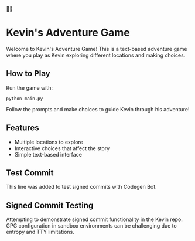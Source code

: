 🌈🌈
# Kevin's Adventure Game

Welcome to Kevin's Adventure Game! This is a text-based adventure game where you play as Kevin exploring different locations and making choices.

## How to Play

Run the game with:
```
python main.py
```

Follow the prompts and make choices to guide Kevin through his adventure!

## Features

- Multiple locations to explore
- Interactive choices that affect the story
- Simple text-based interface

## Test Commit

This line was added to test signed commits with Codegen Bot.

## Signed Commit Testing

Attempting to demonstrate signed commit functionality in the Kevin repo. GPG configuration in sandbox environments can be challenging due to entropy and TTY limitations.
